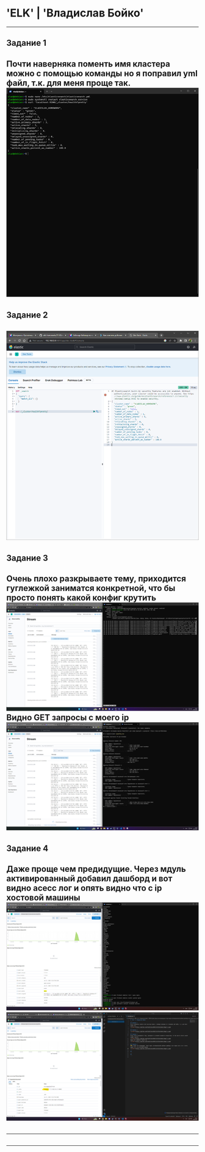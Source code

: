 # 'ELK' | 'Владислав Бойко'
---
## Задание 1
Почти наверняка поменть имя кластера можно с помощью команды но я поправил yml файл, т.к. для меня проще так.
![скршот](https://github.com/VladiSlave2042/ELK/blob/main/img/1.1.png)
---
## Задание 2
![скршот](https://github.com/VladiSlave2042/ELK/blob/main/img/2.1.png)
---
## Задание 3
Очень плохо разкрываете тему, приходится гуглежкой заниматся конкретной, что бы просто понять какой конфиг крутить
![скршот](https://github.com/VladiSlave2042/ELK/blob/main/img/3.1.png)
Видно GET запросы с моего ip
![скршот](https://github.com/VladiSlave2042/ELK/blob/main/img/3.2.png)
---
## Задание 4 
Даже проще чем предидущие. Через мдуль активированный добавил дашборд и вот видно асесс лог и опять видно что с ip хостовой машины
![скршот](https://github.com/VladiSlave2042/ELK/blob/main/img/4.1.png)
![скршот](https://github.com/VladiSlave2042/ELK/blob/main/img/4.2.png)
---
##
---
##
---
